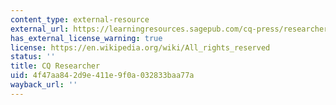 ```yaml
---
content_type: external-resource
external_url: https://learningresources.sagepub.com/cq-press/researcher
has_external_license_warning: true
license: https://en.wikipedia.org/wiki/All_rights_reserved
status: ''
title: CQ Researcher
uid: 4f47aa84-2d9e-411e-9f0a-032833baa77a
wayback_url: ''
---
```

